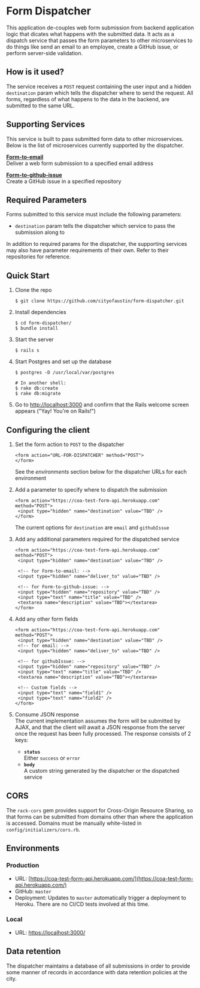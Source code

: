 # Form Dispatcher

This application de-couples web form submission from backend application logic that dicates what happens with the submitted data. It acts as a dispatch service that passes the form parameters to other microservices to do things like send an email to an employee, create a GitHub issue, or perform server-side validation.

## How is it used?

The service receives a `POST` request containing the user input and a hidden `destination` param which tells the dispatcher where to send the request. All forms, regardless of what happens to the data in the backend, are submitted to the same URL. 

## Supporting Services

This service is built to pass submitted form data to other microservices. Below is the list of microservices currently supported by the dispatcher.

**[Form-to-email](https://github.com/cityofaustin/form-to-email)**  
Deliver a web form submission to a specified email address

**[Form-to-github-issue](https://github.com/cityofaustin/form-to-github-issue)**  
Create a GitHub issue in a specified repository

## Required Parameters

Forms submitted to this service must include the following parameters:

- `destination` param tells the dispatcher which service to pass the submission along to

In addition to required params for the dispatcher, the supporting services may also have parameter requirements of their own. Refer to their repositories for reference.

## Quick Start

1. Clone the repo  

   ```
   $ git clone https://github.com/cityofaustin/form-dispatcher.git
   ```

2. Install dependencies  

   ```
   $ cd form-dispatcher/
   $ bundle install
   ```

3. Start the server  

   ```
   $ rails s
   ```

4. Start Postgres and set up the database  

   ```
   $ postgres -D /usr/local/var/postgres

   # In another shell:
   $ rake db:create
   $ rake db:migrate
   ```

5. Go to [http://localhost:3000](http://localhost:3000) and confirm that the Rails welcome screen appears ("Yay! You're on Rails!")

## Configuring the client

1. Set the form action to `POST` to the dispatcher  

   ```
   <form action="URL-FOR-DISPATCHER" method="POST">
   </form>
   ```

   See the *environments* section below for the dispatcher URLs for each environment

2. Add a parameter to specify where to dispatch the submission  

   ```
   <form action="https://coa-test-form-api.herokuapp.com" method="POST">
   	<input type="hidden" name="destination" value="TBD" />
   </form>
   ```

   The current options for `destination` are `email` and `githubIssue`

3. Add any additional parameters required for the dispatched service  

   ```
   <form action="https://coa-test-form-api.herokuapp.com" method="POST">
   	<input type="hidden" name="destination" value="TBD" />

   	<!-- for Form-to-email: -->
   	<input type="hidden" name="deliver_to" value="TBD" />
   	
   	<!-- for Form-to-github-issue: -->
   	<input type="hidden" name="repository" value="TBD" />
   	<input type="text" name="title" value="TBD" />
   	<textarea name="description" value="TBD"></textarea>
   </form>
   ```

4. Add any other form fields  

   ```
   <form action="https://coa-test-form-api.herokuapp.com" method="POST">
   	<input type="hidden" name="destination" value="TBD" />
   	<!-- for email: -->
   	<input type="hidden" name="deliver_to" value="TBD" />
   	
   	<!-- for githubIssue: -->
   	<input type="hidden" name="repository" value="TBD" />
   	<input type="text" name="title" value="TBD" />
   	<textarea name="description" value="TBD"></textarea>
   	
   	<!-- Custom fields -->
   	<input type="text" name="field1" />
   	<input type="text" name="field2" />
   </form>
   ```

5. Consume JSON response  
   The current implementation assumes the form will be submitted by AJAX, and that the client will await a JSON response from the server once the request has been fully processed. The response consists of 2 keys:  

   - **`status`**  
     Either `success` or `error`
   - **`body`**  
     A custom string generated by the dispatcher or the dispatched service

## CORS

The `rack-cors` gem provides support for Cross-Origin Resource Sharing, so that forms can be submitted from domains other than where the application is accessed. Domains must be manually white-listed in `config/initializers/cors.rb`.

## Environments

### Production

- URL: [https://coa-test-form-api.herokuapp.com/](https://coa-test-form-api.herokuapp.com/)
- GitHub: `master`
- Deployment: Updates to `master` automatically trigger a deployment to Heroku. There are no CI/CD tests involved at this time.

### Local

- URL: [https://localhost:3000/](https://localhost:3000)

## Data retention

The dispatcher maintains a database of all submissions in order to provide some manner of records in accordance with data retention policies at the city.

## 
